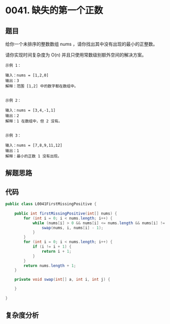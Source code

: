 # 0041. 缺失的第一个正数

## 题目
给你一个未排序的整数数组 nums ，请你找出其中没有出现的最小的正整数。

请你实现时间复杂度为 O(n) 并且只使用常数级别额外空间的解决方案。


```
示例 1：

输入：nums = [1,2,0]
输出：3
解释：范围 [1,2] 中的数字都在数组中。


示例 2：

输入：nums = [3,4,-1,1]
输出：2
解释：1 在数组中，但 2 没有。


示例 3：

输入：nums = [7,8,9,11,12]
输出：1
解释：最小的正数 1 没有出现。

```

## 解题思路


## 代码
```java
public class L0041FirstMissingPositive {
        
    public int firstMissingPositive(int[] nums) {
        for (int i = 0; i < nums.length; i++) {
            while (nums[i] > 0 && nums[i] <= nums.length && nums[i] != nums[nums[i] - 1]) {
                swap(nums, i, nums[i] - 1);
            }
        }
        for (int i = 0; i < nums.length; i++) {
            if (i != i + 1) {
                return i + 1;
            }
        }
        return nums.length + 1;
    }

    private void swap(int[] a, int i, int j) {

    }
    
}
```

## 复杂度分析

